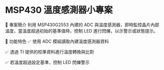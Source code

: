 # MSP430 溫度感測器小專案


📌 專案簡介
利用 MSP430G2553 內建的 ADC 與溫度感測器，即時監控晶片內部溫度，當溫度超過初始的基準值時，控制 LED 進行閃爍，以示警示或狀態提示。



🔧 功能特色
✅ 使用 ADC 模組讀取內建溫度感測器資料

✅ 透過 TI 提供的校準資料進行溫度轉換與比對

✅ 若溫度超過設定基準，控制 LED 閃爍警示



